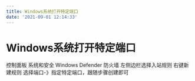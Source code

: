 ```yaml
---
title: Windows系统打开特定端口
date: '2021-09-01 12:14:33'
---
```

# Windows系统打开特定端口

控制面板
系统和安全
Windows Defender 防火墙
左侧边栏选择入站规则
右键新建规则
选择端口-》指定特定端口，跟随步骤创建即可